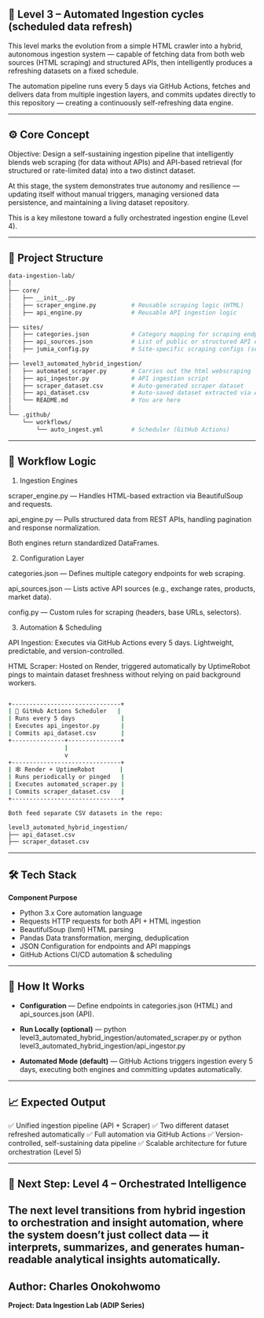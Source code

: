 ## 🧠 Level 3 – Automated Ingestion cycles (scheduled data refresh)

This level marks the evolution from a simple HTML crawler into a hybrid, autonomous ingestion system — capable of fetching data from both web sources (HTML scraping) and structured APIs, then intelligently produces a refreshing datasets on a fixed schedule.

The automation pipeline runs every 5 days via GitHub Actions, fetches and delivers data from multiple ingestion layers, and commits updates directly to this repository — creating a continuously self-refreshing data engine.

--------

## ⚙️ Core Concept

Objective:
Design a self-sustaining ingestion pipeline that intelligently blends web scraping (for data without APIs) and API-based retrieval (for structured or rate-limited data) into a two distinct dataset.

At this stage, the system demonstrates true autonomy and resilience — updating itself without manual triggers, managing versioned data persistence, and maintaining a living dataset repository.

This is a key milestone toward a fully orchestrated ingestion engine (Level 4).

----------

## 🧩 Project Structure
``` bash
data-ingestion-lab/
│
├── core/
│   ├── __init__.py
│   ├── scraper_engine.py          # Reusable scraping logic (HTML)
│   ├── api_engine.py              # Reusable API ingestion logic
│
├── sites/
│   ├── categories.json            # Category mapping for scraping endpoints
│   ├── api_sources.json           # List of public or structured API endpoints
│   ├── jumia_config.py            # Site-specific scraping configs (selectors, headers)
│
├── level3_automated_hybrid_ingestion/
│   ├── automated_scraper.py       # Carries out the html webscraping  
│   ├── api_ingestor.py            # API ingestion script 
│   ├── scraper_dataset.csv        # Auto-generated scraper dataset
│   ├── api_dataset.csv            # Auto-saved dataset extracted via Api       
│   └── README.md                  # You are here
│
└── .github/
    └── workflows/
        └── auto_ingest.yml        # Scheduler (GitHub Actions)
```

------------

## 🧠 Workflow Logic
1. Ingestion Engines

scraper_engine.py — Handles HTML-based extraction via BeautifulSoup and requests.

api_engine.py — Pulls structured data from REST APIs, handling pagination and response normalization.

Both engines return standardized DataFrames.  

2. Configuration Layer

categories.json — Defines multiple category endpoints for web scraping.

api_sources.json — Lists active API sources (e.g., exchange rates, products, market data).

config.py — Custom rules for scraping (headers, base URLs, selectors).

3. Automation & Scheduling

API Ingestion: Executes via GitHub Actions every 5 days. Lightweight, predictable, and version-controlled.

HTML Scraper: Hosted on Render, triggered automatically by UptimeRobot pings to maintain dataset freshness without relying on paid background workers.
 
```bash

+-------------------------------+
| 🧠 GitHub Actions Scheduler   |
| Runs every 5 days             |
| Executes api_ingestor.py      |
| Commits api_dataset.csv       |
+---------------+---------------+
                |
                v
+-------------------------------+
| 🕸️ Render + UptimeRobot       |
| Runs periodically or pinged   |
| Executes automated_scraper.py |
| Commits scraper_dataset.csv   |
+-------------------------------+

Both feed separate CSV datasets in the repo:

level3_automated_hybrid_ingestion/
├── api_dataset.csv
├── scraper_dataset.csv
```
---------

## 🛠️ Tech Stack
**Component	Purpose**
- Python 3.x	Core automation language
- Requests	HTTP requests for both API + HTML ingestion
- BeautifulSoup (lxml)	HTML parsing
- Pandas	Data transformation, merging, deduplication
- JSON	Configuration for endpoints and API mappings
- GitHub Actions	CI/CD automation & scheduling

----------

## 🚀 How It Works

- **Configuration** — Define endpoints in categories.json (HTML) and api_sources.json (API).

- **Run Locally (optional)** — python level3_automated_hybrid_ingestion/automated_scraper.py or python level3_automated_hybrid_ingestion/api_ingestor.py
 
- **Automated Mode (default)** — GitHub Actions triggers ingestion every 5 days, executing both engines and committing updates automatically.

--------

## 📈 Expected Output

✅ Unified ingestion pipeline (API + Scraper)
✅ Two different dataset refreshed automatically
✅ Full automation via GitHub Actions
✅ Version-controlled, self-sustaining data pipeline
✅ Scalable architecture for future orchestration (Level 5)

----------

## 🧭 Next Step: Level 4 – Orchestrated Intelligence

The next level transitions from hybrid ingestion to orchestration and insight automation, where the system doesn’t just collect data — it interprets, summarizes, and generates human-readable analytical insights automatically.
-----------

## Author: Charles Onokohwomo 

**Project: Data Ingestion Lab (ADIP Series)**
